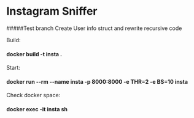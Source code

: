 # Instagram Sniffer

#####Test branch Create User info struct and rewrite recursive code

Build:
#### docker build -t insta .
Start:
#### docker run --rm --name insta -p 8000:8000 -e THR=2 -e BS=10 insta

Check docker space:
#### docker exec -it insta sh
